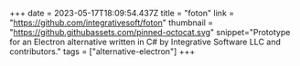 +++
date = 2023-05-17T18:09:54.437Z
title = "foton"
link = "https://github.com/integrativesoft/foton"
thumbnail = "https://github.githubassets.com/pinned-octocat.svg"
snippet="Prototype for an Electron alternative written in C# by Integrative Software LLC and contributors."
tags = ["alternative-electron"]
+++

